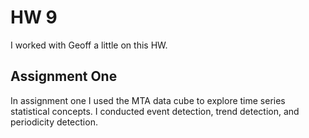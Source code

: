 # HW 9

I worked with Geoff a little on this HW. 

## Assignment One

In assignment one I used the MTA data cube to explore time series statistical concepts. I conducted event detection, trend detection, and periodicity detection. 